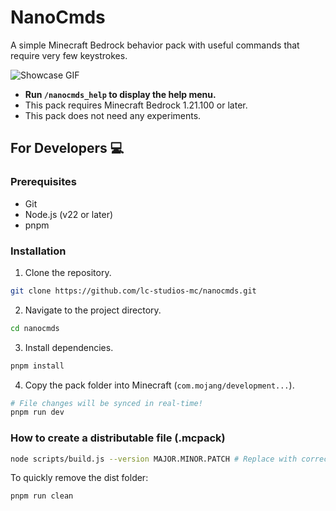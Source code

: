 # NanoCmds

A simple Minecraft Bedrock behavior pack with useful commands that require very few keystrokes.

![Showcase GIF](https://media2.giphy.com/media/v1.Y2lkPTc5MGI3NjExMzM5bWNzOWlzdXExYnJpczEzcDh5cWRyaDB4dmY3aGt0ODA5eTdsbiZlcD12MV9pbnRlcm5hbF9naWZfYnlfaWQmY3Q9Zw/TiXaxy3OtIfSStfGLP/giphy.gif)

- **Run `/nanocmds_help` to display the help menu.**
- This pack requires Minecraft Bedrock 1.21.100 or later.
- This pack does not need any experiments.

## For Developers :computer:

### Prerequisites

- Git
- Node.js (v22 or later)
- pnpm

### Installation

1. Clone the repository.

```bash
git clone https://github.com/lc-studios-mc/nanocmds.git
```

2. Navigate to the project directory.

```bash
cd nanocmds
```

3. Install dependencies.

```bash
pnpm install
```

4. Copy the pack folder into Minecraft (`com.mojang/development...`).

```bash
# File changes will be synced in real-time!
pnpm run dev
```

### How to create a distributable file (.mcpack)

```bash
node scripts/build.js --version MAJOR.MINOR.PATCH # Replace with correct version, such as 1.0.0
```

To quickly remove the dist folder:

```bash
pnpm run clean
```
